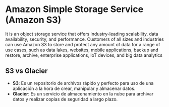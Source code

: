 # Amazon Simple Storage Service (Amazon S3)

It is an object storage service that offers industry-leading scalability, data availability, security, and performance. Customers of all sizes and industries can use Amazon S3 to store and protect any amount of data for a range of use cases, such as data lakes, websites, mobile applications, backup and restore, archive, enterprise applications, IoT devices, and big data analytics

## S3 vs Glacier

* **S3**: Es un repositorio de archivos rápido y perfecto para uso de una aplicación a la hora de crear, manipular y almacenar datos.
* **Glacier**: Es un servicio de almacenamiento en la nube para archivar datos y realizar copias de seguridad a largo plazo.